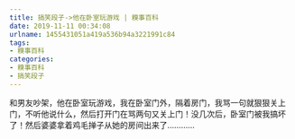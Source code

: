 ```yaml
---
title: 搞笑段子->他在卧室玩游戏 | 糗事百科
date: 2019-11-11 00:34:08
urlname: 1455431051a419a536b94a3221991c84
tags: 
- 糗事百科
categories:
- 糗事百科
- 搞笑段子
---
```

和男友吵架，他在卧室玩游戏，我在卧室门外，隔着房门，我骂一句就狠狠关上门，不听他说什么，然后打开门在骂两句又关上门！没几次后，卧室门被我搞坏了！然后婆婆拿着鸡毛掸子从她的房间出来了…………


